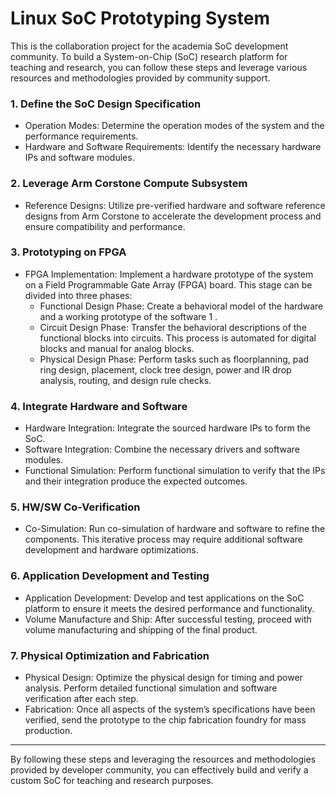 # Linux SoC Prototyping System

This is the collaboration project for the academia SoC development community. To build a System-on-Chip (SoC) research platform for teaching and research, you can follow these steps and leverage various resources and methodologies provided by community support.
 
### 1. Define the SoC Design Specification
  * Operation Modes: Determine the operation modes of the system and the performance requirements.
  * Hardware and Software Requirements: Identify the necessary hardware IPs and software modules.

### 2. Leverage Arm Corstone Compute Subsystem
  * Reference Designs: Utilize pre-verified hardware and software reference designs from Arm Corstone to accelerate the development process and ensure compatibility and performance.
    
### 3. Prototyping on FPGA
  * FPGA Implementation: Implement a hardware prototype of the system on a Field Programmable Gate Array (FPGA) board. This stage can be divided into three phases:
    * Functional Design Phase: Create a behavioral model of the hardware and a working prototype of the software 1 .
    * Circuit Design Phase: Transfer the behavioral descriptions of the functional blocks into circuits. This process is automated for digital blocks and manual for analog blocks.
    * Physical Design Phase: Perform tasks such as floorplanning, pad ring design, placement, clock tree design, power and IR drop analysis, routing, and design rule checks.

### 4. Integrate Hardware and Software
  * Hardware Integration: Integrate the sourced hardware IPs to form the SoC.
  * Software Integration: Combine the necessary drivers and software modules.
  * Functional Simulation: Perform functional simulation to verify that the IPs and their integration produce the expected outcomes.
    
### 5. HW/SW Co-Verification
  * Co-Simulation: Run co-simulation of hardware and software to refine the components. This iterative process may require additional software development and hardware optimizations.

### 6. Application Development and Testing
  * Application Development: Develop and test applications on the SoC platform to ensure it meets the desired performance and functionality.
  * Volume Manufacture and Ship: After successful testing, proceed with volume manufacturing and shipping of the final product.

### 7. Physical Optimization and Fabrication
  * Physical Design: Optimize the physical design for timing and power analysis. Perform detailed functional simulation and software verification after each step.
  * Fabrication: Once all aspects of the system’s specifications have been verified, send the prototype to the chip fabrication foundry for mass production.

---
By following these steps and leveraging the resources and methodologies provided by developer community, you can effectively build and verify a custom SoC for teaching and research purposes.



